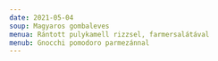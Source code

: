 ```yaml
---
date: 2021-05-04
soup: Magyaros gombaleves
menua: Rántott pulykamell rizzsel, farmersalátával
menub: Gnocchi pomodoro parmezánnal
---
```

